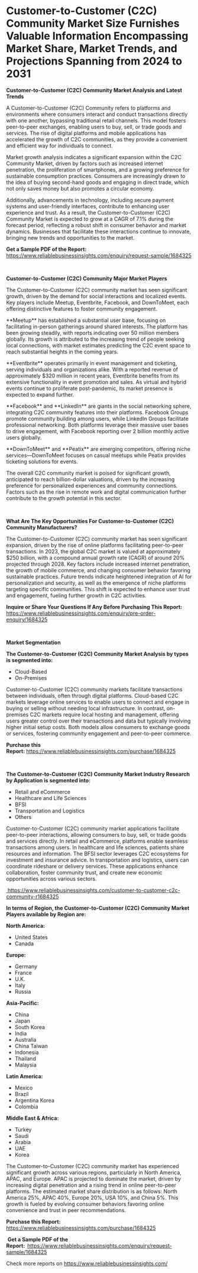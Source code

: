 <p><h1>Customer-to-Customer (C2C) Community Market Size Furnishes Valuable Information Encompassing Market Share, Market Trends, and Projections Spanning from 2024 to 2031</h1></p><p><strong>Customer-to-Customer (C2C) Community Market Analysis and Latest Trends</strong></p>
<p><p>A Customer-to-Customer (C2C) Community refers to platforms and environments where consumers interact and conduct transactions directly with one another, bypassing traditional retail channels. This model fosters peer-to-peer exchanges, enabling users to buy, sell, or trade goods and services. The rise of digital platforms and mobile applications has accelerated the growth of C2C communities, as they provide a convenient and efficient way for individuals to connect.</p><p>Market growth analysis indicates a significant expansion within the C2C Community Market, driven by factors such as increased internet penetration, the proliferation of smartphones, and a growing preference for sustainable consumption practices. Consumers are increasingly drawn to the idea of buying second-hand goods and engaging in direct trade, which not only saves money but also promotes a circular economy. </p><p>Additionally, advancements in technology, including secure payment systems and user-friendly interfaces, contribute to enhancing user experience and trust. As a result, the Customer-to-Customer (C2C) Community Market is expected to grow at a CAGR of 7.1% during the forecast period, reflecting a robust shift in consumer behavior and market dynamics. Businesses that facilitate these interactions continue to innovate, bringing new trends and opportunities to the market.</p></p>
<p><strong>Get a Sample PDF of the Report:&nbsp;</strong> <a href="https://www.reliablebusinessinsights.com/enquiry/request-sample/1684325?utm_campaign=101&utm_medium=2&utm_source=Github&utm_content=ia&utm_term=30122024&utm_id=customer-to-customer-c2c-community">https://www.reliablebusinessinsights.com/enquiry/request-sample/1684325</a></p>
<p>&nbsp;</p>
<p><strong>Customer-to-Customer (C2C) Community Major Market Players</strong></p>
<p><p>The Customer-to-Customer (C2C) community market has seen significant growth, driven by the demand for social interactions and localized events. Key players include Meetup, Eventbrite, Facebook, and DownToMeet, each offering distinctive features to foster community engagement.</p><p>**Meetup** has established a substantial user base, focusing on facilitating in-person gatherings around shared interests. The platform has been growing steadily, with reports indicating over 50 million members globally. Its growth is attributed to the increasing trend of people seeking local connections, with market estimates predicting the C2C event space to reach substantial heights in the coming years.</p><p>**Eventbrite** operates primarily in event management and ticketing, serving individuals and organizations alike. With a reported revenue of approximately $320 million in recent years, Eventbrite benefits from its extensive functionality in event promotion and sales. As virtual and hybrid events continue to proliferate post-pandemic, its market presence is expected to expand further.</p><p>**Facebook** and **LinkedIn** are giants in the social networking sphere, integrating C2C community features into their platforms. Facebook Groups promote community building among users, while LinkedIn Groups facilitate professional networking. Both platforms leverage their massive user bases to drive engagement, with Facebook reporting over 2 billion monthly active users globally.</p><p>**DownToMeet** and **Peatix** are emerging competitors, offering niche services—DownToMeet focuses on casual meetups while Peatix provides ticketing solutions for events. </p><p>The overall C2C community market is poised for significant growth, anticipated to reach billion-dollar valuations, driven by the increasing preference for personalized experiences and community connections. Factors such as the rise in remote work and digital communication further contribute to the growth potential in this sector.</p></p>
<p>&nbsp;</p>
<p><strong>What Are The Key Opportunities For Customer-to-Customer (C2C) Community Manufacturers?</strong></p>
<p><p>The Customer-to-Customer (C2C) community market has seen significant expansion, driven by the rise of online platforms facilitating peer-to-peer transactions. In 2023, the global C2C market is valued at approximately $250 billion, with a compound annual growth rate (CAGR) of around 20% projected through 2028. Key factors include increased internet penetration, the growth of mobile commerce, and changing consumer behavior favoring sustainable practices. Future trends indicate heightened integration of AI for personalization and security, as well as the emergence of niche platforms targeting specific communities. This shift is expected to enhance user trust and engagement, fueling further growth in C2C activities.</p></p>
<p><strong>Inquire or Share Your Questions If Any Before Purchasing This Report:</strong> <a href="https://www.reliablebusinessinsights.com/enquiry/pre-order-enquiry/1684325?utm_campaign=101&utm_medium=2&utm_source=Github&utm_content=ia&utm_term=30122024&utm_id=customer-to-customer-c2c-community">https://www.reliablebusinessinsights.com/enquiry/pre-order-enquiry/1684325</a></p>
<p>&nbsp;</p>
<p><strong>Market Segmentation</strong></p>
<p><strong>The Customer-to-Customer (C2C) Community Market Analysis by types is segmented into:</strong></p>
<p><ul><li>Cloud-Based</li><li>On-Premises</li></ul></p>
<p><p>Customer-to-Customer (C2C) community markets facilitate transactions between individuals, often through digital platforms. Cloud-based C2C markets leverage online services to enable users to connect and engage in buying or selling without needing local infrastructure. In contrast, on-premises C2C markets require local hosting and management, offering users greater control over their transactions and data but typically involving higher initial setup costs. Both models allow consumers to exchange goods or services, fostering community engagement and peer-to-peer commerce.</p></p>
<p><strong>Purchase this Report:&nbsp;</strong><a href="https://www.reliablebusinessinsights.com/purchase/1684325?utm_campaign=101&utm_medium=2&utm_source=Github&utm_content=ia&utm_term=30122024&utm_id=customer-to-customer-c2c-community">https://www.reliablebusinessinsights.com/purchase/1684325</a></p>
<p>&nbsp;</p>
<p><strong>The Customer-to-Customer (C2C) Community Market Industry Research by Application is segmented into:</strong></p>
<p><ul><li>Retail and eCommerce</li><li>Healthcare and Life Sciences</li><li>BFSI</li><li>Transportation and Logistics</li><li>Others</li></ul></p>
<p><p>Customer-to-Customer (C2C) community market applications facilitate peer-to-peer interactions, allowing consumers to buy, sell, or trade goods and services directly. In retail and eCommerce, platforms enable seamless transactions among users. In healthcare and life sciences, patients share resources and information. The BFSI sector leverages C2C ecosystems for investment and insurance advice. In transportation and logistics, users can coordinate rideshare or delivery services. These applications enhance collaboration, foster community trust, and create new economic opportunities across various sectors.</p></p>
<p><a href="https://www.reliablebusinessinsights.com/customer-to-customer-c2c-community-r1684325?utm_campaign=101&utm_medium=2&utm_source=Github&utm_content=ia&utm_term=30122024&utm_id=customer-to-customer-c2c-community">&nbsp;https://www.reliablebusinessinsights.com/customer-to-customer-c2c-community-r1684325</a></p>
<p><strong>In terms of Region, the Customer-to-Customer (C2C) Community Market Players available by Region are:</strong></p>
<p>
    <p> <strong> North America: </strong>
        <ul>
            <li>United States</li>
            <li>Canada</li>
        </ul>
        </p> 
    <p> <strong> Europe: </strong>
        <ul>
            <li>Germany</li>
            <li>France</li>
            <li>U.K.</li>
            <li>Italy</li>
            <li>Russia</li>
        </ul>
        </p> 
    <p> <strong> Asia-Pacific: </strong>
        <ul>
            <li>China</li>
            <li>Japan</li>
            <li>South Korea</li>
            <li>India</li>
            <li>Australia</li>
            <li>China Taiwan</li>
            <li>Indonesia</li>
            <li>Thailand</li>
            <li>Malaysia</li>
        </ul>
        </p> 
    <p> <strong> Latin America: </strong>
        <ul>
            <li>Mexico</li>
            <li>Brazil</li>
            <li>Argentina Korea</li>
            <li>Colombia</li>
        </ul>
        </p> 
    <p> <strong> Middle East & Africa: </strong>
        <ul>
            <li>Turkey</li>
            <li>Saudi</li>
            <li>Arabia</li>
            <li>UAE</li>
            <li>Korea</li>
        </ul>
    </p>
    </p>
<p><p>The Customer-to-Customer (C2C) community market has experienced significant growth across various regions, particularly in North America, APAC, and Europe. APAC is projected to dominate the market, driven by increasing digital penetration and a rising trend in online peer-to-peer platforms. The estimated market share distribution is as follows: North America 25%, APAC 40%, Europe 20%, USA 10%, and China 5%. This growth is fueled by evolving consumer behaviors favoring online convenience and trust in peer recommendations.</p></p>
<p><strong>Purchase this Report: </strong><a href="https://www.reliablebusinessinsights.com/purchase/1684325?utm_campaign=101&utm_medium=2&utm_source=Github&utm_content=ia&utm_term=30122024&utm_id=customer-to-customer-c2c-community">https://www.reliablebusinessinsights.com/purchase/1684325</a></p>
<p>&nbsp;<strong>Get a Sample PDF of the Report:&nbsp;&nbsp;</strong><a href="https://www.reliablebusinessinsights.com/enquiry/request-sample/1684325?utm_campaign=101&utm_medium=2&utm_source=Github&utm_content=ia&utm_term=30122024&utm_id=customer-to-customer-c2c-community">https://www.reliablebusinessinsights.com/enquiry/request-sample/1684325</a></p>
<p><strong></strong></p>
<p>Check more reports on <a href="https://www.reliablebusinessinsights.com/?utm_campaign=101&utm_medium=2&utm_source=Github&utm_content=ia&utm_term=30122024&utm_id=customer-to-customer-c2c-community">https://www.reliablebusinessinsights.com/</a></p>